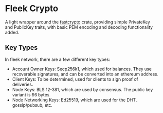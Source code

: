 # Fleek Crypto

A light wrapper around the [fastcrypto](https://github.com/MystenLabs/fastcrypto) crate, providing simple 
PrivateKey and PublicKey traits, with basic PEM encoding and decoding functionality added.

## Key Types

In fleek network, there are a few different key types:

- Account Owner Keys: Secp256k1, which used for balances. They use recoverable signatures, and can be converted into an ethereum address.
- Client Keys: To be determined, used for clients to sign proof of deliveries.
- Node Keys: BLS 12-381, which are used by consensus. The public key variant is 96 bytes.
- Node Networking Keys: Ed25519, which are used for the DHT, gossip/pubsub, etc.

